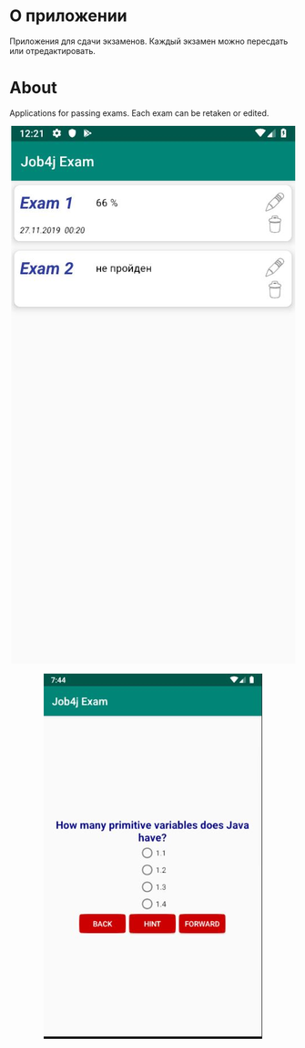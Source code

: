 # О приложении
Приложения для сдачи экзаменов. Каждый экзамен можно пересдать или отредактировать.
# About
Applications for passing exams. Each exam can be retaken or edited.
<p align="center">
  <img src="https://raw.githubusercontent.com/DmK78/job4jexam/master/images/1.JPG">
  </p>
<p align="center">
  <img src="https://raw.githubusercontent.com/DmK78/job4jexam/master/images/2.JPG">
  </p>
